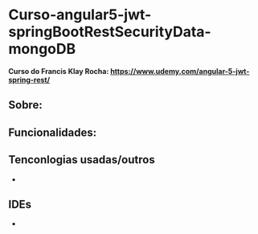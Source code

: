 # Curso-angular5-jwt-springBootRestSecurityData-mongoDB

**Curso do 
Francis Klay Rocha: https://www.udemy.com/angular-5-jwt-spring-rest/**

**Sobre:**
- 

**Funcionalidades:**
- 

## Tenconlogias usadas/outros
- 

## IDEs
- 
